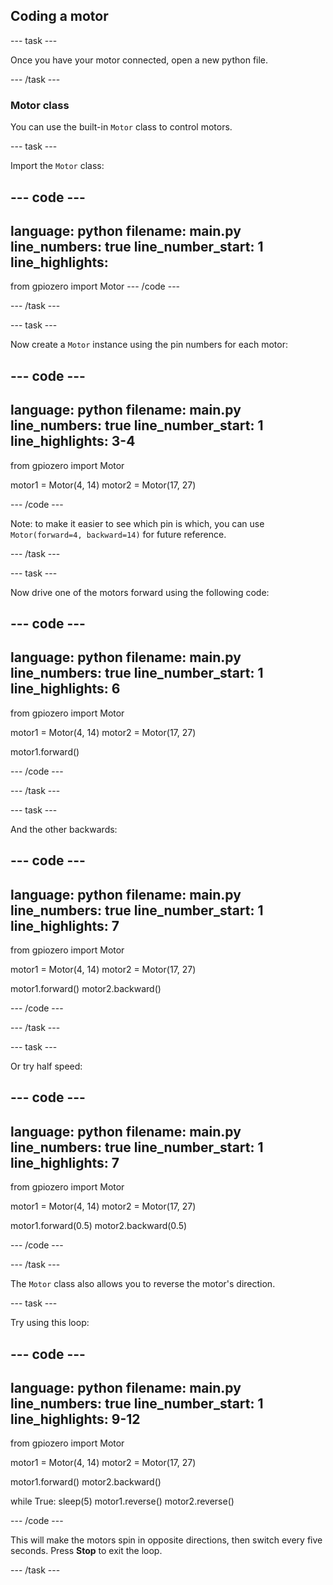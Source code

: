 ## Coding a motor

--- task ---

Once you have your motor connected, open a new python file.

--- /task ---


### Motor class

You can use the built-in `Motor` class to control motors.


--- task ---

Import the `Motor` class:

--- code ---
---
language: python
filename: main.py
line_numbers: true
line_number_start: 1
line_highlights: 
---
from gpiozero import Motor
--- /code ---

--- /task ---

--- task ---

Now create a `Motor` instance using the pin numbers for each motor:

--- code ---
---
language: python
filename: main.py
line_numbers: true
line_number_start: 1
line_highlights: 3-4
---
from gpiozero import Motor

motor1 = Motor(4, 14)
motor2 = Motor(17, 27)

--- /code ---


Note: to make it easier to see which pin is which, you can use `Motor(forward=4, backward=14)` for future reference.

--- /task ---

--- task ---

Now drive one of the motors forward using the following code:

--- code ---
---
language: python
filename: main.py
line_numbers: true
line_number_start: 1
line_highlights: 6
---
from gpiozero import Motor

motor1 = Motor(4, 14)
motor2 = Motor(17, 27)

motor1.forward()

--- /code ---


--- /task ---

--- task ---

And the other backwards:

--- code ---
---
language: python
filename: main.py
line_numbers: true
line_number_start: 1
line_highlights: 7
---
from gpiozero import Motor

motor1 = Motor(4, 14)
motor2 = Motor(17, 27)

motor1.forward()
motor2.backward()

--- /code ---


--- /task ---

--- task ---

Or try half speed:

--- code ---
---
language: python
filename: main.py
line_numbers: true
line_number_start: 1
line_highlights: 7
---
from gpiozero import Motor

motor1 = Motor(4, 14)
motor2 = Motor(17, 27)

motor1.forward(0.5)
motor2.backward(0.5)

--- /code ---


--- /task ---

The `Motor` class also allows you to reverse the motor's direction. 

--- task ---

Try using this loop:

--- code ---
---
language: python
filename: main.py
line_numbers: true
line_number_start: 1
line_highlights: 9-12
---
from gpiozero import Motor

motor1 = Motor(4, 14)
motor2 = Motor(17, 27)

motor1.forward()
motor2.backward()

while True:
    sleep(5)
    motor1.reverse()
    motor2.reverse()

--- /code ---


This will make the motors spin in opposite directions, then switch every five seconds. Press **Stop** to exit the loop.

--- /task ---
